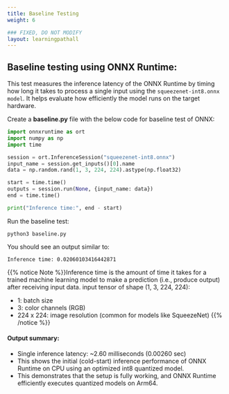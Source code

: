 ```yaml
---
title: Baseline Testing
weight: 6

### FIXED, DO NOT MODIFY
layout: learningpathall
---
```



## Baseline testing using ONNX Runtime: 

This test measures the inference latency of the ONNX Runtime by timing how long it takes to process a single input using the `squeezenet-int8.onnx model`. It helps evaluate how efficiently the model runs on the target hardware.

Create a **baseline.py** file with the below code for baseline test of ONNX:

```python
import onnxruntime as ort
import numpy as np
import time

session = ort.InferenceSession("squeezenet-int8.onnx")
input_name = session.get_inputs()[0].name
data = np.random.rand(1, 3, 224, 224).astype(np.float32)

start = time.time()
outputs = session.run(None, {input_name: data})
end = time.time()

print("Inference time:", end - start)
```

Run the baseline test:

```console
python3 baseline.py
```
You should see an output similar to:
```output
Inference time: 0.02060103416442871
```
{{% notice Note %}}Inference time is the amount of time it takes for a trained machine learning model to make a prediction (i.e., produce output) after receiving input data. 
input tensor of shape (1, 3, 224, 224): 
- 1: batch size 
- 3: color channels (RGB) 
- 224 x 224: image resolution (common for models like SqueezeNet)
{{% /notice %}}

#### Output summary:

- Single inference latency: ~2.60 milliseconds (0.00260 sec) 
- This shows the initial (cold-start) inference performance of ONNX Runtime on CPU using an optimized int8 quantized model. 
- This demonstrates that the setup is fully working, and ONNX Runtime efficiently executes quantized models on Arm64. 
